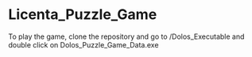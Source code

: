 # Licenta_Puzzle_Game

To play the game, clone the repository and go to /Dolos_Executable and double click on Dolos_Puzzle_Game_Data.exe
 
